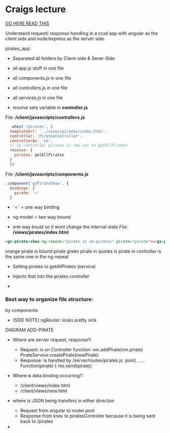 # Craigs lecture

[GO HERE READ THIS](https://learn.galvanize.com/content/gSchool/angular-curriculum/master/40%20-%20Deploying/45%20-%20Migrating%20from%20Express%20Generator.md)

Understand request/ response handling in a crud app with angular as the client side and node/express as the server side.

pirates_app:

- Separated all folders by Client-side & Sever-Side
- all app.js stuff in one file
- all components.js in one file
- all controllers.js in one file
- all services.js in one file



- resolve sets variable in **controller.js**

File: **/client/javascripts/controllers.js**

```javascript
  .when('/pirates', {
  templateUrl: '../views/pirates/index.html',
  controller: 'PiratesController',
  controllerAs: 'vm',
  // In controller pirates is now set to getAllPirates
  resolve: {
    pirates: getAllPirates
  }
  })
```

File: **/client/javascripts/components.js**

```javascript
.component('gsPirateShow', {
  bindings: {
    pirate: '<'
  }
```

- ```'<'``` = one way binding

- ng-model = two way bound
- one way bould so it wont change the internal state
File: **/views/pirates/index.html**

```html
<gs-pirate-show ng-repeat="pirate in vm.pirates" pirate="pirate"></gs-pirate-show>
```

orange pirate is bound pirate
green pirate in quotes is pirate in controller is the same one in the ng-repeat

- Setting pirates to getAllPirates (service)

- Injects that into the pirates controller

-

### Best way to organize file structure:
by components

- (SIDE NOTE) ngRouter: looks pretty sick

DIAGRAM ADD-PIRATE

- Where are server request, response?:
  - Request:
    is on Controller function: vm.addPirate(vm.pirate)
    PirateService.createPirate(newPirate)
  - Response:
    is handled by /server/routes/pirates.js .post( ...... Function(pirate) {
    res.send(pirate);
- Where is data binding occurring?:
  - /client/views/index.html
  - /client/views/new.html

- where is JSON being transfers in either direction
  - Request from angular to router.post
  - Response from knex to piratesController because it is being sent back to /pirates



















-
